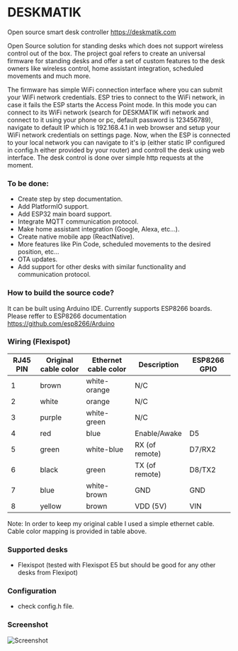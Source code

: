 # DESKMATIK
Open source smart desk controller https://deskmatik.com

Open Source solution for standing desks which does not support wireless control out of the box. The project goal refers to create an universal firmware for standing desks and offer a set of custom features to the desk owners like wireless control, home assistant integration, scheduled movements and much more.

The firmware has simple WiFi connection interface where you can submit your WiFi network credentials. ESP tries to connect to the WiFi network, in case it fails the ESP starts the Access Point mode. In this mode you can connect to its WiFi network (search for DESKMATIK wifi network and connect to it using your phone or pc, default password is 123456789), navigate to default IP which is 192.168.4.1 in web browser and setup your WiFi network credentials on settings page. Now, when the ESP is connected to your local network you can navigate to it's ip (either static IP configured in config.h either provided by your router) and controll the desk using web interface. The desk control is done over simple http requests at the moment.

### To be done:
- Create step by step documentation.
- Add PlatformIO support.
- Add ESP32 main board support.
- Integrate MQTT communication protocol.
- Make home assistant integration (Google, Alexa, etc...).
- Create native mobile app (ReactNative).
- More features like Pin Code, scheduled movements to the desired position, etc...
- OTA updates.
- Add support for other desks with similar functionality and communication protocol.

### How to build the source code?
It can be built using Arduino IDE. Currently supports ESP8266 boards.
Please reffer to ESP8266 documentation https://github.com/esp8266/Arduino

### Wiring (Flexispot)
| RJ45 PIN | Original cable color | Ethernet cable color | Description       |ESP8266 GPIO|
|----------|----------------------|----------------------|-------------------|------------|
| 1        | brown                | white-orange         | N/C               |            |
| 2        | white                | orange               | N/C               |            |
| 3        | purple               | white-green          | N/C               |            |
| 4        | red                  | blue                 | Enable/Awake      |D5          |
| 5        | green                | white-blue           | RX (of remote)    |D7/RX2      |
| 6        | black                | green                | TX (of remote)    |D8/TX2      |
| 7        | blue                 | white-brown          | GND               |GND         |
| 8        | yellow               | brown                | VDD (5V)          |VIN         |

Note: In order to keep my original cable I used a simple ethernet cable. Cable color mapping is provided in table above.

### Supported desks
- Flexispot (tested with Flexispot E5 but should be good for any other desks from Flexipot)

### Configuration
 - check config.h file.

### Screenshot
![Screenshot](https://user-images.githubusercontent.com/5584814/110712239-2c047580-8201-11eb-805a-a66d8a0dd03e.jpg)


